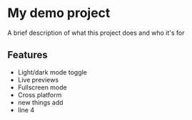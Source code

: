 
# My demo project

A brief description of what this project does and who it's for

## Features

- Light/dark mode toggle
- Live previews
- Fullscreen mode
- Cross platform
- new things add
- line 4
